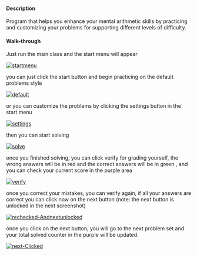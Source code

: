 #### Description
Program that helps you enhance your mental arithmetic skills by practicing and customizing your problems for supporting different levels of difficulty.


#### Walk-through

Just run the main class and the start menu will appear 

<a href="https://ibb.co/Lkgnp6T"><img src="https://i.ibb.co/r7p4yMB/startmenu.png" alt="startmenu" border="0"></a>

you can just click the start button and begin practicing on the default problems style

<a href="https://ibb.co/dWhNW8C"><img src="https://i.ibb.co/tmd0mVj/default.png" alt="default" border="0"></a>

or you can customize the problems by clicking the settings button in the start menu

<a href="https://ibb.co/jkzXRqR"><img src="https://i.ibb.co/N2rBSfS/settings.png" alt="settings" border="0"></a>

then you can start solving

<a href="https://ibb.co/WPVGGPV"><img src="https://i.ibb.co/gP4mmP4/solve.png" alt="solve" border="0"></a>

once you finished solving, you can click verify for grading yourself, the wrong answers will be in red and the correct answers will be in green , and you can check your current score in the purple area

<a href="https://ibb.co/M1DJjsj"><img src="https://i.ibb.co/vdxMrHr/verify.png" alt="verify" border="0"></a>

once you correct your mistakes, you can verify again, if all your answers are correct you can click now on the next button (note: the next button is unlocked in the next screenshot)

<a href="https://ibb.co/DVdwhmc"><img src="https://i.ibb.co/mDphkdZ/rechecked-Andnextunlocked.png" alt="rechecked-Andnextunlocked" border="0"></a>

once you click on the next button, you will go to the next problem set and your total solved counter in the purple will be updated.

<a href="https://ibb.co/KVjYfdH"><img src="https://i.ibb.co/0Yjk6T3/next-Clicked.png" alt="next-Clicked" border="0"></a>








